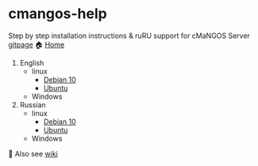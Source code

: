# cmangos-help
Step by step installation instructions & ruRU support for cMaNGOS Server [gitpage](https://github.com/cmangos)
:house: [Home](/README.md)
1. English
	* linux
		* [Debian 10](/linux/en_debian_vanilla.md)
		* [Ubuntu](/linux/en_ubuntu_vanilla.md)
	* Windows
2. Russian
	* linux
		* [Debian 10](/linux/ru_debian_vanilla.md)
		* [Ubuntu](/linux/ru_ubuntu_vanilla.md)
	* Windows

:book: Also see [wiki](https://github.com/biosfree/cmangos-help/wiki)

